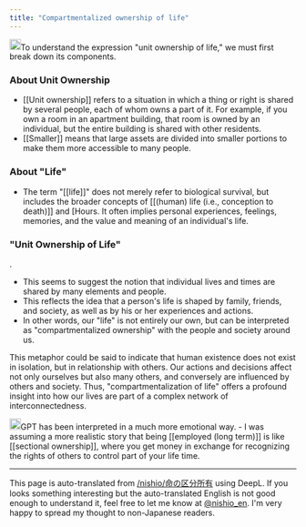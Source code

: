 ```yaml
---
title: "Compartmentalized ownership of life"
---
```


<img src='https://scrapbox.io/api/pages/nishio-en/gpt/icon' alt='gpt.icon' height="19.5"/>To understand the expression "unit ownership of life," we must first break down its components.

### About Unit Ownership
- [[Unit ownership]] refers to a situation in which a thing or right is shared by several people, each of whom owns a part of it. For example, if you own a room in an apartment building, that room is owned by an individual, but the entire building is shared with other residents.
- [[Smaller]] means that large assets are divided into smaller portions to make them more accessible to many people.

### About "Life"
- The term "[[life]]" does not merely refer to biological survival, but includes the broader concepts of [[(human) life (i.e., conception to death)]] and [Hours. It often implies personal experiences, feelings, memories, and the value and meaning of an individual's life.

### "Unit Ownership of Life"
.
- This seems to suggest the notion that individual lives and times are shared by many elements and people.
- This reflects the idea that a person's life is shaped by family, friends, and society, as well as by his or her experiences and actions.
- In other words, our "life" is not entirely our own, but can be interpreted as "compartmentalized ownership" with the people and society around us.

This metaphor could be said to indicate that human existence does not exist in isolation, but in relationship with others. Our actions and decisions affect not only ourselves but also many others, and conversely are influenced by others and society. Thus, "compartmentalization of life" offers a profound insight into how our lives are part of a complex network of interconnectedness.

<img src='https://scrapbox.io/api/pages/nishio-en/nishio/icon' alt='nishio.icon' height="19.5"/>GPT has been interpreted in a much more emotional way.
    - I was assuming a more realistic story that being [[employed (long term)]] is like [[sectional ownership]], where you get money in exchange for recognizing the rights of others to control part of your life time.

---
This page is auto-translated from [/nishio/命の区分所有](https://scrapbox.io/nishio/命の区分所有) using DeepL. If you looks something interesting but the auto-translated English is not good enough to understand it, feel free to let me know at [@nishio_en](https://twitter.com/nishio_en). I'm very happy to spread my thought to non-Japanese readers.